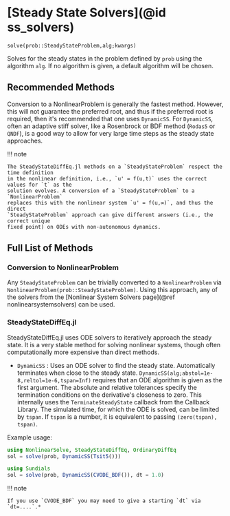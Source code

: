 # [Steady State Solvers](@id ss_solvers)

`solve(prob::SteadyStateProblem,alg;kwargs)`

Solves for the steady states in the problem defined by `prob` using the algorithm
`alg`. If no algorithm is given, a default algorithm will be chosen.

## Recommended Methods

Conversion to a NonlinearProblem is generally the fastest method. However, this will not
guarantee the preferred root, and thus if the preferred root is required, then it's
recommended that one uses `DynamicSS`. For `DynamicSS`, often an adaptive stiff
solver, like a Rosenbrock or BDF method (`Rodas5` or `QNDF`), is a good way to allow for
very large time steps as the steady state approaches.

!!! note
    
    The SteadyStateDiffEq.jl methods on a `SteadyStateProblem` respect the time definition
    in the nonlinear definition, i.e., `u' = f(u,t)` uses the correct values for `t` as the
    solution evolves. A conversion of a `SteadyStateProblem` to a `NonlinearProblem`
    replaces this with the nonlinear system `u' = f(u,∞)`, and thus the direct
    `SteadyStateProblem` approach can give different answers (i.e., the correct unique
    fixed point) on ODEs with non-autonomous dynamics.

## Full List of Methods

### Conversion to NonlinearProblem

Any `SteadyStateProblem` can be trivially converted to a `NonlinearProblem` via
`NonlinearProblem(prob::SteadyStateProblem)`. Using this approach, any of the solvers from
the [Nonlinear System Solvers page](@ref nonlinearsystemsolvers) can be used.

### SteadyStateDiffEq.jl

SteadyStateDiffEq.jl uses ODE solvers to iteratively approach the steady state. It is a
very stable method for solving nonlinear systems,
though often computationally more expensive than direct methods.

  - `DynamicSS` : Uses an ODE solver to find the steady state. Automatically
    terminates when close to the steady state.
    `DynamicSS(alg;abstol=1e-8,reltol=1e-6,tspan=Inf)` requires that an
    ODE algorithm is given as the first argument.  The absolute and
    relative tolerances specify the termination conditions on the
    derivative's closeness to zero.  This internally uses the
    `TerminateSteadyState` callback from the Callback Library.  The
    simulated time, for which the ODE is solved, can be limited by
    `tspan`.  If `tspan` is a number, it is equivalent to passing
    `(zero(tspan), tspan)`.

Example usage:

```julia
using NonlinearSolve, SteadyStateDiffEq, OrdinaryDiffEq
sol = solve(prob, DynamicSS(Tsit5()))

using Sundials
sol = solve(prob, DynamicSS(CVODE_BDF()), dt = 1.0)
```

!!! note
    
    If you use `CVODE_BDF` you may need to give a starting `dt` via `dt=....`.*
